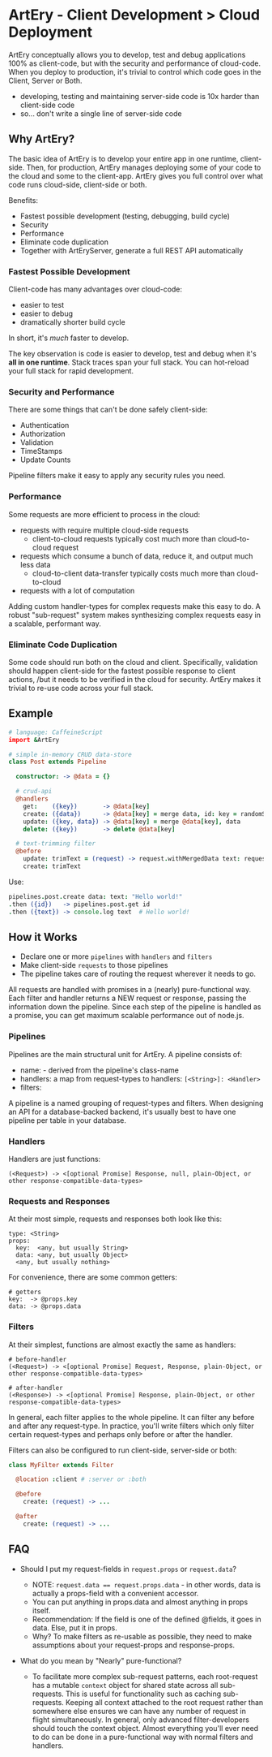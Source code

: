 # ArtEry - Client Development > Cloud Deployment

ArtEry conceptually allows you to develop, test and debug applications 100% as client-code, but with the security and performance of cloud-code. When you deploy to production, it's trivial to control which code goes in the Client, Server or Both.

* developing, testing and maintaining server-side code is 10x harder than client-side code
* so... don't write a single line of server-side code

## Why ArtEry?

The basic idea of ArtEry is to develop your entire app in one runtime, client-side. Then, for production, ArtEry manages deploying some of your code to the cloud and some to the client-app. ArtEry gives you full control over what code runs cloud-side, client-side or both.

Benefits:

* Fastest possible development (testing, debugging, build cycle)
* Security
* Performance
* Eliminate code duplication
* Together with ArtEryServer, generate a full REST API automatically

### Fastest Possible Development

Client-code has many advantages over cloud-code:

* easier to test
* easier to debug
* dramatically shorter build cycle

In short, it's *much* faster to develop.

The key observation is code is easier to develop, test and debug when it's **all in one runtime**. Stack traces span your full stack. You can hot-reload your full stack for rapid development.

### Security and Performance

There are some things that can't be done safely client-side:

* Authentication
* Authorization
* Validation
* TimeStamps
* Update Counts

Pipeline filters make it easy to apply any security rules you need.

### Performance

Some requests are more efficient to process in the cloud:

* requests with require multiple cloud-side requests
  * client-to-cloud requests typically cost much more than cloud-to-cloud request
* requests which consume a bunch of data, reduce it, and output much less data
  * cloud-to-client data-transfer typically costs much more than cloud-to-cloud
* requests with a lot of computation

Adding custom handler-types for complex requests make this easy to do. A robust "sub-request" system makes synthesizing complex requests easy in a scalable, performant way.

### Eliminate Code Duplication

Some code should run both on the cloud and client. Specifically, validation should happen client-side for the fastest possible response to client actions, /but it needs to be verified in the cloud for security. ArtEry makes it trivial to re-use code across your full stack.

## Example

```coffeescript
# language: CaffeineScript
import &ArtEry

# simple in-memory CRUD data-store
class Post extends Pipeline

  constructor: -> @data = {}

  # crud-api
  @handlers
    get:    ({key})       -> @data[key]
    create: ({data})      -> @data[key] = merge data, id: key = randomString()
    update: ({key, data}) -> @data[key] = merge @data[key], data
    delete: ({key})       -> delete @data[key]

  # text-trimming filter
  @before
    update: trimText = (request) -> request.withMergedData text: request.data.text?.trim()
    create: trimText
```

Use:

```coffeescript
pipelines.post.create data: text: "Hello world!"
.then ({id})   -> pipelines.post.get id
.then ({text}) -> console.log text  # Hello world!
```

## How it Works

* Declare one or more `pipelines` with `handlers` and `filters`
* Make client-side `requests` to those pipelines
* The pipeline takes care of routing the request wherever it needs to go.

All requests are handled with promises in a (nearly) pure-functional way. Each filter and handler returns a NEW request or response, passing the information down the pipeline. Since each step of the pipeline is handled as a promise, you can get maximum scalable performance out of node.js.

### Pipelines

Pipelines are the main structural unit for ArtEry. A pipeline consists of:

* name: <String> - derived from the pipeline's class-name
* handlers: a map from request-types to handlers: `[<String>]: <Handler>`
* filters:

A pipeline is a named grouping of request-types and filters. When designing an API for a database-backed backend, it's usually best to have one pipeline per table in your database.

### Handlers

Handlers are just functions:

```
(<Request>) -> <[optional Promise] Response, null, plain-Object, or other response-compatible-data-types>
```

### Requests and Responses

At their most simple, requests and responses both look like this:

```
type: <String>
props:
  key:  <any, but usually String>
  data: <any, but usually Object>
  <any, but usually nothing>
```

For convenience, there are some common getters:

```
# getters
key:  -> @props.key
data: -> @props.data
```

### Filters

At their simplest, functions are almost exactly the same as handlers:

```
# before-handler
(<Request>) -> <[optional Promise] Request, Response, plain-Object, or other response-compatible-data-types>

# after-handler
(<Response>) -> <[optional Promise] Response, plain-Object, or other response-compatible-data-types>
```

In general, each filter applies to the whole pipeline. It can filter any before and after any request-type. In practice, you'll write filters which only filter certain request-types and perhaps only before or after the handler.

Filters can also be configured to run client-side, server-side or both:

```coffeescript
class MyFilter extends Filter

  @location :client # :server or :both

  @before
    create: (request) -> ...

  @after
    create: (request) -> ...
```

## FAQ

* Should I put my request-fields in `request.props` or `request.data`?

  * NOTE: `request.data == request.props.data` - in other words, data is actually a props-field with a convenient accessor.
  * You can put anything in props.data and almost anything in props itself.
  * Recommendation: If the field is one of the defined @fields, it goes in data. Else, put it in props.
  * Why? To make filters as re-usable as possible, they need to make assumptions about your request-props and response-props.

* What do you mean by "Nearly" pure-functional?

  * To facilitate more complex sub-request patterns, each root-request has a mutable `context` object for shared state across all sub-requests. This is useful for functionality such as caching sub-requests. Keeping all context attached to the root request rather than somewhere else ensures we can have any number of request in flight simultaneously. In general, only advanced filter-developers should touch the context object. Almost everything you'll ever need to do can be done in a pure-functional way with normal filters and handlers.
